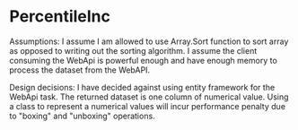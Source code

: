 # PercentileInc
Assumptions:
I assume I am allowed to use Array.Sort function to sort array as opposed to writing out the sorting algorithm.
I assume the client consuming the WebApi is powerful enough and have enough memory to process the dataset from the WebAPI. 

Design decisions:
I have decided against using entity framework for the WebApi task. The returned dataset is one column of numerical value. Using a class to represent a numerical values will incur performance penalty due to "boxing" and "unboxing" operations.
